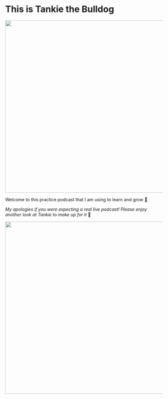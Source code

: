 
# This is Tankie the Bulldog

<img src="tankie_soccer_2.JPG" width="550">

Welcome to this practice podcast that I am using to learn and grow 🌳 

*My apologies if you were expecting a real live podcast! Please enjoy another look at Tankie to make up for it* 🙂

<img src="tankie_soccer_4.JPG" width="550">
